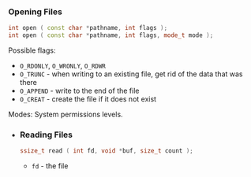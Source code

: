 ### Opening Files
```cpp
int open ( const char *pathname, int flags );
int open ( const char *pathname, int flags, mode_t mode );
```

Possible flags:
* `O_RDONLY`, `O_WRONLY`, `O_RDWR`
* `O_TRUNC` - when writing to an existing file, get rid of the data that was there
* `O_APPEND` - write to the end of the file
* `O_CREAT` - create the file if it does not exist

Modes: System permissions levels.
- ### Reading Files
  ```cpp
  ssize_t read ( int fd, void *buf, size_t count );
  ```
  
  * `fd` - the file